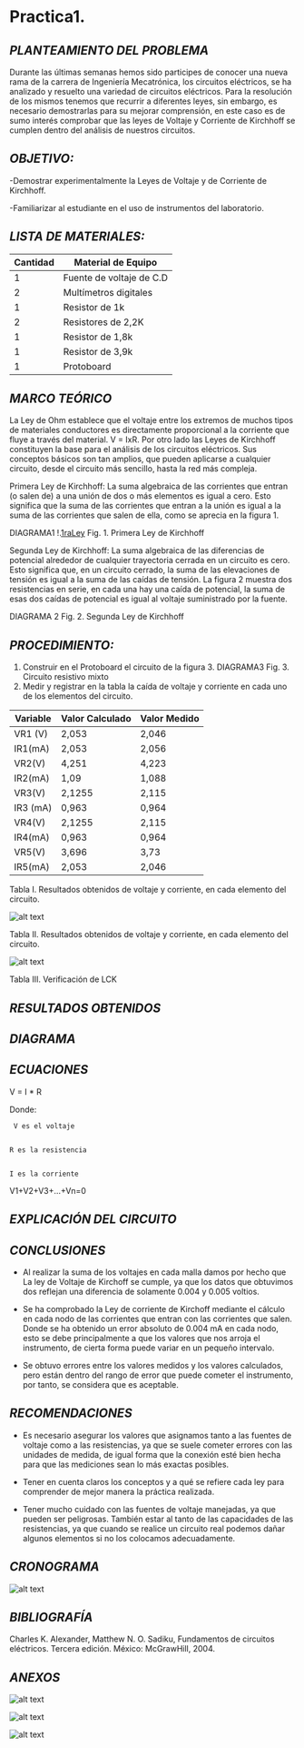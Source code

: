 # Practica1.


## *PLANTEAMIENTO DEL PROBLEMA*

Durante las últimas semanas hemos sido participes de conocer una nueva rama de la carrera de Ingeniería Mecatrónica, los circuitos eléctricos, se ha analizado y resuelto una variedad de circuitos eléctricos. Para la resolución de los mismos tenemos que recurrir a diferentes leyes, sin embargo, es necesario demostrarlas para su mejorar comprensión, en este caso es de sumo interés comprobar que las leyes de Voltaje y Corriente de Kirchhoff se cumplen dentro del análisis de nuestros circuitos.

## *OBJETIVO:*

-Demostrar experimentalmente la Leyes de Voltaje y de Corriente de Kirchhoff.

-Familiarizar al estudiante en el uso de instrumentos del laboratorio.

## *LISTA DE MATERIALES:*


| Cantidad | Material de Equipo |
| ------------- | ------------- |
| 1  | Fuente de voltaje de C.D |
| 2  | Multímetros digitales |
|  1 | Resistor de 1k  |
|  2 | Resistores de 2,2K  |
| 1 | Resistor de 1,8k  |
| 1  | Resistor de 3,9k  |
| 1  | Protoboard          |

## *MARCO TEÓRICO*

La Ley de Ohm establece que el voltaje entre los extremos de muchos tipos de materiales conductores es directamente proporcional a la corriente que fluye a través del material.      V = IxR. Por otro lado las Leyes de Kirchhoff constituyen la base para el análisis de los circuitos eléctricos. Sus conceptos básicos son tan amplios, que pueden aplicarse a cualquier circuito, desde el circuito más sencillo, hasta la red más compleja.

Primera Ley de Kirchhoff: La suma algebraica de las corrientes que entran (o salen de) a una unión de dos o más elementos es igual a cero. Esto significa que la suma de las corrientes que entran a la unión es igual a la suma de las corrientes que salen de ella, como se aprecia en la figura 1.

DIAGRAMA1
!.[1raLey](https://github.com/Kevi7k/Practica1./blob/master/Img/Diagrama%201.png)
Fig. 1. Primera Ley de Kirchhoff

Segunda Ley de Kirchhoff: La suma algebraica de las diferencias de potencial alrededor de cualquier trayectoria cerrada en un circuito es cero. Esto significa que, en un circuito cerrado, la suma de las elevaciones de tensión es igual a la suma de las caídas de tensión. La figura 2 muestra dos resistencias en serie, en cada una hay una caída de potencial, la suma de esas dos caídas de potencial es igual al voltaje suministrado por la fuente. 

DIAGRAMA 2
Fig. 2. Segunda Ley de Kirchhoff


## *PROCEDIMIENTO:*

1.	Construir en el Protoboard el circuito de la figura 3.
DIAGRAMA3
Fig. 3. Circuito resistivo mixto
2.	Medir y registrar en la tabla la caída de voltaje y corriente en cada uno de los elementos del circuito.

| Variable | Valor Calculado | Valor Medido |
| ----- | ----- | ----- |
| VR1 (V) | 2,053 | 2,046 |
| IR1(mA) | 2,053 | 2,056 |
| VR2(V) | 4,251 | 4,223 |
| IR2(mA) | 1,09 |1,088|
| VR3(V) | 2,1255 | 2,115 |
| IR3 (mA) | 0,963 | 0,964 |
| VR4(V) | 2,1255 | 2,115|
| IR4(mA) |  0,963 | 0,964 |
| VR5(V) | 3,696 | 3,73|
| IR5(mA) | 2,053 | 2,046|

Tabla  I. Resultados obtenidos de voltaje y corriente, en cada elemento del circuito.

![alt text](https://github.com/Kevi7k/Practica1./blob/master/Img/Tabla%202.png)

Tabla II. Resultados obtenidos de voltaje y corriente, en cada elemento del circuito.

![alt text](https://github.com/Kevi7k/Practica1./blob/master/Img/Tabla%203.png)

Tabla III. Verificación de LCK

## *RESULTADOS OBTENIDOS*





## *DIAGRAMA*



## *ECUACIONES*


V = I * R 


Donde: 

	 V es el voltaje


	R es la resistencia
	
	
	I es la corriente
	
	
V1+V2+V3+…+Vn=0


## *EXPLICACIÓN DEL CIRCUITO*



## *CONCLUSIONES*

-	Al realizar la suma de los voltajes en cada malla damos por hecho que La ley de Voltaje de Kirchoff se cumple, ya que los datos que obtuvimos dos reflejan una diferencia de solamente 0.004 y 0.005 voltios.

-	Se ha comprobado la Ley de corriente de Kirchoff mediante el cálculo en cada nodo de las corrientes que entran con las corrientes que salen. Donde se ha obtenido un error absoluto de 0.004 mA en cada nodo, esto se debe principalmente a que los valores que nos arroja el instrumento, de cierta forma puede variar en un pequeño intervalo.

-	Se obtuvo errores entre los valores medidos y los valores calculados, pero están dentro del rango de error que puede cometer el instrumento, por tanto, se considera que es aceptable.

## *RECOMENDACIONES*

-	Es necesario asegurar los valores que asignamos tanto a las fuentes de voltaje como a las resistencias, ya que se suele cometer errores con las unidades de medida, de igual forma que la conexión esté bien hecha para que las mediciones sean lo más exactas posibles.

-	Tener en cuenta claros los conceptos y a qué se refiere cada ley para comprender de mejor manera la práctica realizada.

-	Tener mucho cuidado con las fuentes de voltaje manejadas, ya que pueden ser peligrosas. También estar al tanto de las capacidades de las resistencias, ya que cuando se realice un circuito real podemos dañar algunos elementos si no los colocamos adecuadamente.


## *CRONOGRAMA*

![alt text](https://github.com/Kevi7k/Practica/blob/master/Cronograma/Cronograma.jpeg)

## *BIBLIOGRAFÍA*

Charles K. Alexander, Matthew N. O. Sadiku, Fundamentos de circuitos eléctricos. Tercera edición. México: McGrawHill, 2004.

## *ANEXOS*
![alt text](https://github.com/Kevi7k/Practica/blob/master/Img/Mallas.jpeg)

![alt text](https://github.com/Kevi7k/Practica/blob/master/Img/Corrientes.png)

![alt text](https://github.com/Kevi7k/Practica/blob/master/Img/Procedimiento%20circuito.jpg)


